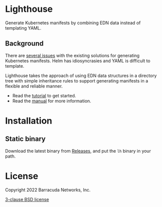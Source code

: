 # Lighthouse

Generate Kubernetes manifests by combining EDN data instead of templating YAML.

## Background

There are [several issues](/doc/01-overview.md#rationale) with the existing
solutions for generating Kubernetes manifests. Helm has idiosyncrasies and YAML
is difficult to template.

Lighthouse takes the approach of using EDN data structures in a directory tree
with simple inheritance rules to support generating manifests in a flexible and
reliable manner.

* Read the [tutorial](doc/tutorial/01-getting-started.md) to get started.
* Read the [manual](/doc/01-overview.md) for more information.

# Installation

## Static binary

Download the latest binary from [Releases](https://github.com/barracudanetworks/lighthouse/releases), and put the `lh` binary in your path.

# License

Copyright 2022 Barracuda Networks, Inc.

[3-clause BSD license](LICENSE.md)
